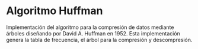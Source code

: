 # Algoritmo Huffman

Implementación del algoritmo para la compresión de datos mediante árboles diseñando por David A. Huffman en 1952. Esta implementación genera la tabla de frecuencia, el árbol para la compresión y descompresión.